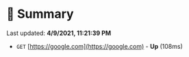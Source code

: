 # 📖 Summary
Last updated: **4/9/2021, 11:21:39 PM**

- `GET` [https://google.com](https://google.com) - **Up** (108ms)
